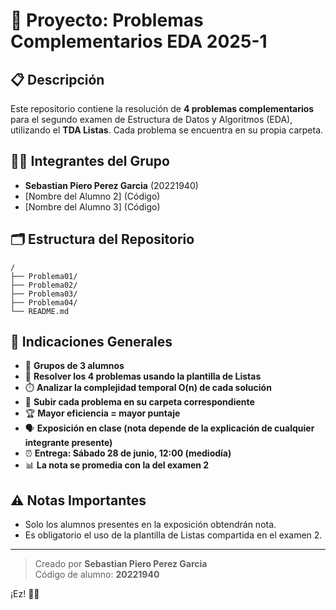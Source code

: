 # 🚀 Proyecto: Problemas Complementarios EDA 2025-1

## 📋 Descripción

Este repositorio contiene la resolución de **4 problemas complementarios** para el segundo examen de Estructura de Datos y Algoritmos (EDA), utilizando el **TDA Listas**. Cada problema se encuentra en su propia carpeta.

## 👨‍💻 Integrantes del Grupo

- **Sebastian Piero Perez Garcia** (20221940)
- [Nombre del Alumno 2] (Código)
- [Nombre del Alumno 3] (Código)

## 🗂️ Estructura del Repositorio

```
/
├── Problema01/
├── Problema02/
├── Problema03/
├── Problema04/
└── README.md
```

## 📝 Indicaciones Generales

- 👥 **Grupos de 3 alumnos**
- 🧩 **Resolver los 4 problemas usando la plantilla de Listas**
- ⏱️ **Analizar la complejidad temporal O(n) de cada solución**
- 📂 **Subir cada problema en su carpeta correspondiente**
- 🏆 **Mayor eficiencia = mayor puntaje**
- 🗣️ **Exposición en clase (nota depende de la explicación de cualquier integrante presente)**
- ⏰ **Entrega: Sábado 28 de junio, 12:00 (mediodía)**
- 📊 **La nota se promedia con la del examen 2**

## ⚠️ Notas Importantes

- Solo los alumnos presentes en la exposición obtendrán nota.
- Es obligatorio el uso de la plantilla de Listas compartida en el examen 2.

---

> Creado por **Sebastian Piero Perez Garcia**  
> Código de alumno: **20221940**

¡Ez! 💪✨
